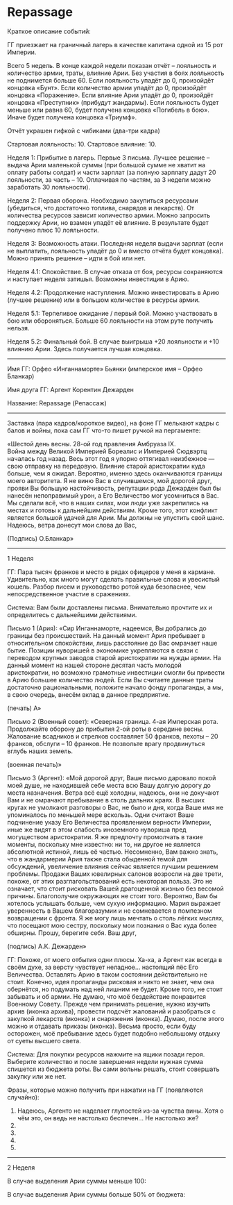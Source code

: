 # Repassage

Краткое описание событий:

ГГ приезжает на граничный лагерь в качестве капитана одной из 15 рот Империи. 

Всего 5 недель. В конце каждой недели показан отчёт – лояльность и количество армии, траты, влияние Арии. Без участия в боях лояльность не поднимется больше 60. Если лояльность упадёт до 0, произойдёт концовка «Бунт». Если количество армии упадёт до 0, произойдёт концовка «Поражение». Если влияние Арии упадёт до 0, произойдёт концовка «Преступник» (прибудут жандармы). Если лояльность будет меньше или равна 60, будет получена концовка «Погибель в бою». Иначе будет получена концовка «Триумф».

Отчёт украшен гифкой с чибиками (два-три кадра) 

Стартовая лояльность: 10. Стартовое влияние: 10.

Неделя 1: Прибытие в лагерь. Первые 3 письма. Лучшее решение – выдача Арии маленькой суммы (при большой сумме не хватит на оплату работы солдат) и части зарплат (за полную зарплату дадут 20 лояльности, за часть – 10. Оплачивая по частям, за 3 недели можно заработать 30 лояльности).

Неделя 2: Первая оборона. Необходимо закупиться ресурсами (убедиться, что достаточно топлива, снарядов и лекарств). От количества ресурсов зависит количество армии. Можно запросить поддержку Арии, но взамен упадёт её влияние. В результате будет получено плюс 10 лояльности.

Неделя 3: Возможность атаки. Последняя неделя выдачи зарплат (если не выплатить, лояльность упадёт до 0 и вместо отчёта будет концовка). Можно принять решение – идти в бой или нет. 

Неделя 4.1: Спокойствие. В случае отказа от боя, ресурсы сохраняются и наступает неделя затишья. Возможны инвестиции в Арию.

Неделя 4.2: Продолжение наступления. Можно инвестировать в Арию (лучшее решение) или в большом количестве в ресурсы армии.

Неделя 5.1: Терпеливое ожидание / первый бой. Можно участвовать в бою или обороняться. Больше 60 лояльности на этом руте получить нельзя.

Неделя 5.2: Финальный бой. В случае выигрыша +20 лояльности и +10 влиянию Арии. Здесь получается лучшая концовка.

***

Имя ГГ: Орфео «Инганнаморте» Бьянки (имперское имя – Орфео Бланкар)

Имя друга ГГ: Аргент Корентин Дежарден

Название: Repassage (Репассаж)

***

Заставка (пара кадров/короткое видео), на фоне ГГ мелькают кадры с балов и войны, пока сам ГГ что-то пишет ручкой на пергаменте:

«Шестой день весны. 28-ой год правления Амбруаза IX.  
Война между Великой Империей Бореалис и Империей Сюдвэртц началась год назад. Весь этот год я упорно оттягивал неизбежное — свою отправку на передовую. Влияние старой аристократии куда больше, чем я ожидал. Вероятно, именно здесь оканчиваются границы моего авторитета. Я не виню Вас в случившемся, мой дорогой друг, прояви Вы большую настойчивость, репутации рода Дежарден был бы нанесён непоправимый урон, а Его Величество мог усомниться в Вас. Мы сделали всё, что в наших силах, мои люди уже закрепились на местах и готовы к дальнейшим действиям. Кроме того, этот конфликт является большой удачей для Арии. Мы должны не упустить свой шанс.
Надеюсь, ветра донесут мои слова до Вас,

(Подпись) О.Бланкар»

***

1 Неделя

ГГ: Пара тысяч франков и место в рядах офицеров у меня в кармане. Удивительно, как много могут сделать правильные слова и увесистый кошель. Разбор писем и руководство ротой куда безопаснее, чем непосредственное участие в сражениях. 

Система: Вам были доставлены письма. Внимательно прочтите их и определитесь с дальнейшими действиями.

Письмо 1 (Ария): «Сир Инганнаморте, надеемся, Вы добрались до границы без происшествий. На данный момент Ария пребывает в относительном спокойствии, лишь расстояние до Вас омрачает наше бытие. Позиции нуворишей в экономике укрепляются в связи с переводом крупных заводов старой аристократии на нужды армии. На данный момент на нашей стороне десятая часть молодой аристократии, но возможно грамотные инвестиции смогли бы привести в Арию большее количество людей. Если Вы считаете данные траты достаточно рациональными, положите начало фонду пропаганды, а мы, в свою очередь, внесём вклад в данное предприятие. 

 (печать) А»
 
Письмо 2 (Военный совет): «Северная граница. 4-ая Имперская рота. 
Продолжайте оборону до прибытия 2-ой роты в середине весны. Жалование всадников и стрелков составляет 50 франков, пехоты – 20 франков, обслуги – 10 франков. Не позвольте врагу продвинуться вглубь наших земель.

(военная печать)»

Письмо 3 (Аргент): «Мой дорогой друг, Ваше письмо даровало покой моей душе, не находившей себе места всю Вашу долгую дорогу до места назначения. Ветра всё ещё холодны, надеюсь, они не докучают Вам и не омрачают пребывание в столь дальних краях. 
В высших кругах не умолкают разговоры о Вас, не было и дня, когда Ваше имя не упоминалось по меньшей мере вскользь. Одни считают Ваше подчинение указу Его Величества проявлением верности Империи, иные же видят в этом слабость иноземного нувориша пред могуществом аристократии. Я же предпочту промолчать в такие моменты, поскольку мне известно: ни то, ни другое не является абсолютной истиной, лишь её частью. Несомненно, Вам важно знать, что в жандармерии Ария также стала обыденной темой для обсуждений, увеличение влияния сейчас является лучшим решением проблемы. 
Продажи Ваших ювелирных салонов возросли на две трети, похоже, от этих разглагольствований есть некоторая польза. Это не означает, что стоит рисковать Вашей драгоценной жизнью без весомой причины. Благополучие окружающих не стоит того. 
Вероятно, Вам бы хотелось услышать больше, чем сухую информацию. Мария выражает уверенность в Вашем благоразумии и не сомневается в помпезном возвращении с фронта. Я же могу лишь мечтать о столь лёгких мыслях, что посещают мою сестру, поскольку мои познания о Вас куда более обширны.
Прошу, берегите себя.
Ваш друг, 

(подпись) А.К. Дежарден»

ГГ: Похоже, от моего отбытия одни плюсы. Ха-ха, а Аргент как всегда в своём духе, за версту чувствует неладное… настоящий пёс Его Величества.
Оставлять Арию в таком состоянии действительно не стоит. Конечно, идея пропаганды рисковая и никто не знает, чем она обернётся, но подумать над ней лишним не будет.
Кроме того, не стоит забывать и об армии. Не думаю, что моё бездействие понравится Военному Совету.
Прежде чем принимать решение, нужно изучить архив (иконка архива), провести подсчёт жалований и разобраться с закупкой лекарств (иконка) и снаряжения (иконка). Думаю, после этого можно и отдавать приказы (иконка).
Весьма просто, если буду осторожен, моё пребывание здесь будет подобно небольшому отдыху от суеты высшего света.

Система: Для покупки ресурсов нажмите на ящики позади героя. Выберите количество и после завершения недели нужная сумма спишется из бюджета роты. Вы сами вольны решать, стоит совершать закупку или же нет.

Фразы, которые можно получить при нажатии на ГГ (появляются случайно):
1) Надеюсь, Аргенто не наделает глупостей из-за чувства вины. Хотя о чём это, он ведь не настолько беспечен… Не настолько же?
2) 
3)
4)
5)

***

2 Неделя

В случае выделения Арии суммы меньше 100:

В случае выделения Арии суммы больше 50% от бюджета:
 
